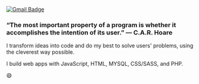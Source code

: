 [![Gmail Badge](https://img.shields.io/badge/-Gmail-c14438?style=flat-square&logo=Gmail&logoColor=white&link=mailto:gabrieleboneavila@gmail.com)](mailto:gabrieleboneavila@gmail.com)


### “The most important property of a program is whether it accomplishes the intention of its user.” ― C.A.R. Hoare

I transform ideas into code and do my best to solve users' problems, using the cleverest way possible. 

I build web apps with JavaScript, HTML, MYSQL, CSS/SASS, and PHP. 

😄
